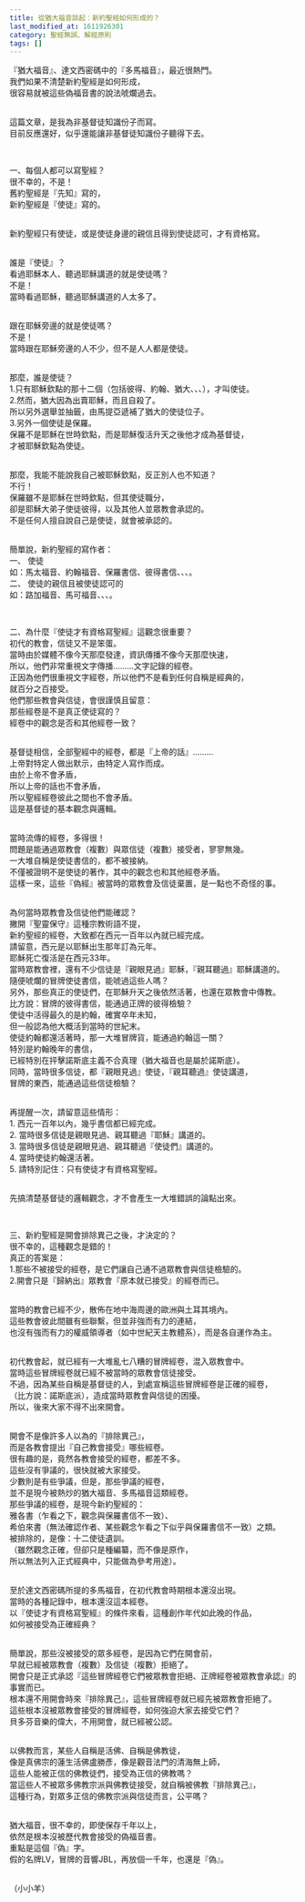 ```yaml
---
title: 從猶大福音談起：新約聖經如何形成的？
last_modified_at: 1611926301
category: 聖經無誤、解經原則
tags: []
---
```


<p>『猶大福音』、達文西密碼中的『多馬福音』，最近很熱門。<br/>
我們如果不清楚新約聖經是如何形成，<br/>
很容易就被這些偽福音書的說法唬爛過去。</p>
<p><br/>
這篇文章，是我為非基督徒知識份子而寫。<br/>
目前反應還好，似乎還能讓非基督徒知識份子聽得下去。</p>
<p> </p>
<p>一、每個人都可以寫聖經？<br/>
很不幸的，不是！<br/>
舊約聖經是『先知』寫的，<br/>
新約聖經是『使徒』寫的。</p>
<p><br/>
新約聖經只有使徒，或是使徒身邊的親信且得到使徒認可，才有資格寫。</p>
<p><br/>
誰是『使徒』？<br/>
看過耶穌本人、聽過耶穌講道的就是使徒嗎？<br/>
不是！<br/>
當時看過耶穌，聽過耶穌講道的人太多了。</p>
<p><br/>
跟在耶穌旁邊的就是使徒嗎？<br/>
不是！<br/>
當時跟在耶穌旁邊的人不少，但不是人人都是使徒。</p>
<p><br/>
那麼，誰是使徒？<br/>
1.只有耶穌欽點的那十二個（包括彼得、約翰、猶大、、、），才叫使徒。<br/>
2.然而，猶大因為出賣耶穌，而且自殺了。<br/>
所以另外選舉並抽籤，由馬提亞遞補了猶大的使徒位子。<br/>
3.另外一個使徒是保羅。<br/>
保羅不是耶穌在世時欽點，而是耶穌復活升天之後他才成為基督徒，<br/>
才被耶穌欽點為使徒。</p>
<p><br/>
那麼，我能不能說我自己被耶穌欽點，反正別人也不知道？<br/>
不行！<br/>
保羅雖不是耶穌在世時欽點，但其使徒職分，<br/>
卻是耶穌大弟子使徒彼得，以及其他人並眾教會承認的。<br/>
不是任何人擅自說自己是使徒，就會被承認的。</p>
<p><br/>
簡單說，新約聖經的寫作者：<br/>
一、 使徒<br/>
如：馬太福音、約翰福音、保羅書信、彼得書信、、、。<br/>
二、 使徒的親信且被使徒認可的<br/>
如：路加福音、馬可福音、、、。</p>
<p> </p>
<p>二、為什麼『使徒才有資格寫聖經』這觀念很重要？<br/>
初代的教會，信徒又不是笨蛋。<br/>
當時由於媒體不像今天那麼發達，資訊傳播不像今天那麼快速，<br/>
所以，他們非常重視文字傳播………文字記錄的經卷。<br/>
正因為他們很重視文字經卷，所以他們不是看到任何自稱是經典的，<br/>
就百分之百接受。<br/>
他們那些教會與信徒，會很謹慎且留意：<br/>
那些經卷是不是真正使徒寫的？<br/>
經卷中的觀念是否和其他經卷一致？</p>
<p><br/>
基督徒相信，全部聖經中的經卷，都是『上帝的話』………<br/>
上帝對特定人做出默示，由特定人寫作而成。<br/>
由於上帝不會矛盾，<br/>
所以上帝的話也不會矛盾，<br/>
所以聖經經卷彼此之間也不會矛盾。<br/>
這是基督徒的基本觀念與邏輯。</p>
<p><br/>
當時流傳的經卷，多得很！<br/>
問題是能通過眾教會（複數）與眾信徒（複數）接受者，寥寥無幾。<br/>
一大堆自稱是使徒書信的，都不被接納。<br/>
不僅被證明不是使徒的著作，其中的觀念也和其他經卷矛盾。<br/>
這樣一來，這些『偽經』被當時的眾教會及信徒棄置，是一點也不奇怪的事。</p>
<p><br/>
為何當時眾教會及信徒他們能確認？<br/>
撇開『聖靈保守』這種宗教術語不提，<br/>
新約聖經的經卷，大致都在西元一百年以內就已經完成。<br/>
請留意，西元是以耶穌出生那年訂為元年。<br/>
耶穌死亡復活是在西元33年。<br/>
當時眾教會裡，還有不少信徒是『親眼見過』耶穌，『親耳聽過』耶穌講道的。<br/>
隨便唬爛的冒牌使徒書信，能唬過這些人嗎？<br/>
另外，那些真正的使徒們，在耶穌升天之後依然活著，也還在眾教會中傳教。<br/>
比方說：冒牌的彼得書信，能通過正牌的彼得檢驗？<br/>
使徒中活得最久的是約翰，確實卒年未知，<br/>
但一般認為他大概活到當時的世紀末。<br/>
使徒約翰都還活著時，那一大堆冒牌貨，能通過約翰這一關？<br/>
特別是約翰晚年的書信，<br/>
已經特別在抨擊諾斯底主義不合真理（猶大福音也是屬於諾斯底）。<br/>
同時，當時很多信徒，都『親眼見過』使徒，『親耳聽過』使徒講道，<br/>
冒牌的東西，能通過這些信徒檢驗？</p>
<p><br/>
再提醒一次，請留意這些情形：<br/>
1. 西元一百年以內，幾乎書信都已經完成。<br/>
2. 當時很多信徒是親眼見過、親耳聽過『耶穌』講道的。<br/>
3. 當時很多信徒是親眼見過、親耳聽過『使徒們』講道的。<br/>
4. 當時使徒約翰還活著。<br/>
5. 請特別記住：只有使徒才有資格寫聖經。</p>
<p><br/>
先搞清楚基督徒的邏輯觀念，才不會產生一大堆錯誤的論點出來。</p>
<p> </p>
<p>三、新約聖經是開會排除異己之後，才決定的？<br/>
很不幸的，這種觀念是錯的！<br/>
真正的答案是：<br/>
1.那些不被接受的經卷，是它們讓自己通不過眾教會與信徒檢驗的。<br/>
2.開會只是『歸納出』眾教會『原本就已接受』的經卷而已。</p>
<p><br/>
當時的教會已經不少，散佈在地中海周邊的歐洲與土耳其境內。<br/>
這些教會彼此間雖有些聯繫，但並非強而有力的連結，<br/>
也沒有強而有力的權威領導者（如中世紀天主教體系），而是各自運作為主。</p>
<p><br/>
初代教會起，就已經有一大堆亂七八糟的冒牌經卷，混入眾教會中。<br/>
當時這些冒牌經卷就已經不被當時的眾教會信徒接受。<br/>
不過，因為某些自稱是基督徒的人，到處宣稱這些冒牌經卷是正確的經卷，<br/>
（比方說：諾斯底派），造成當時眾教會與信徒的困擾。<br/>
所以，後來大家不得不出來開會。</p>
<p><br/>
開會不是像許多人以為的『排除異己』，<br/>
而是各教會提出『自己教會接受』哪些經卷。<br/>
很有趣的是，竟然各教會接受的經卷，都差不多。<br/>
這些沒有爭議的，很快就被大家接受。<br/>
少數則是有些爭議，但是，那些爭議的經卷，<br/>
並不是現今被熱炒的猶大福音、多馬福音這類經卷。<br/>
那些爭議的經卷，是現今新約聖經的：<br/>
雅各書（乍看之下，觀念與保羅書信不一致）、<br/>
希伯來書（無法確認作者、某些觀念乍看之下似乎與保羅書信不一致）之類。<br/>
被排除的，是像：十二使徒遺訓。<br/>
（雖然觀念正確，但卻只是種編纂，而不像是原作，<br/>
所以無法列入正式經典中，只能做為參考用途）。</p>
<p><br/>
至於達文西密碼所提的多馬福音，在初代教會時期根本還沒出現。<br/>
當時的各種記錄中，根本還沒這本經卷。<br/>
以『使徒才有資格寫聖經』的條件來看，這種創作年代如此晚的作品，<br/>
如何被接受為正確經典？</p>
<p><br/>
簡單說，那些沒被接受的眾多經卷，是因為它們在開會前，<br/>
早就已經被眾教會（複數）及信徒（複數）拒絕了。<br/>
開會只是正式承認『這些冒牌經卷它們被眾教會拒絕、正牌經卷被眾教會承認』的事實而已。<br/>
根本還不用開會時來『排除異己』，這些冒牌經卷就已經先被眾教會拒絕了。<br/>
這些根本沒被眾教會接受的冒牌經卷，如何強迫大家去接受它們？<br/>
貝多芬音樂的偉大，不用開會，就已經被公認。</p>
<p><br/>
以佛教而言，某些人自稱是活佛、自稱是佛教徒，<br/>
像是真佛宗的蓮生活佛盧勝彥，像是觀音法門的清海無上師，<br/>
這些人能被正信的佛教徒們，接受為正信的佛教嗎？<br/>
當這些人不被眾多佛教宗派與佛教徒接受，就自稱被佛教『排除異己』，<br/>
這種行為，對眾多正信的佛教宗派與信徒而言，公平嗎？</p>
<p><br/>
猶大福音，很不幸的，即使保存千年以上，<br/>
依然是根本沒被歷代教會接受的偽福音書。<br/>
重點是這個『偽』字。<br/>
假的名牌LV，冒牌的音響JBL，再放個一千年，也還是『偽』。</p>
<p><br/>
（小小羊）</p>
